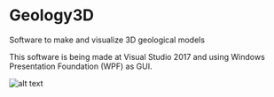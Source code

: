 # Geology3D
Software to make and visualize 3D geological models

This software is being made at Visual Studio 2017 and using Windows Presentation Foundation (WPF) as GUI.

![alt text](https://github.com/Saitodepaula/Geology3D/blob/master/GIF_desenhar_perfil.gif)
